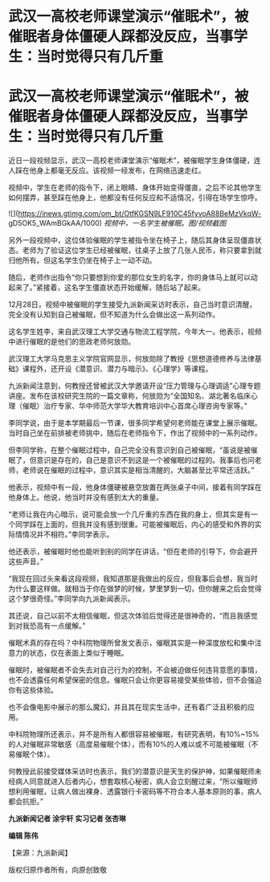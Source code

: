 # 武汉一高校老师课堂演示“催眠术”，被催眠者身体僵硬人踩都没反应，当事学生：当时觉得只有几斤重

# 武汉一高校老师课堂演示“催眠术”，被催眠者身体僵硬人踩都没反应，当事学生：当时觉得只有几斤重

近日一段视频显示，武汉一高校老师课堂演示“催眠术”，被催眠学生身体僵硬，连人踩在他身上都毫无反应。该视频一经发布，在网络迅速走红。

视频中，学生在老师的指令下，闭上眼睛、身体开始变得僵直，之后不论其他学生如何摆弄，甚至踩在他身上，他都没有任何反应和不适情况，引得在场学生惊呼。

![](https://inews.gtimg.com/om_bt/OtfKGSN9LF910C45fyvoA88BeMzVkqW-
gD5OK5_WAmBGkAA/1000) _视频中，一名学生被催眠。图/视频截图_

另外一段视频中，这位体验催眠的学生被指令坐在椅子上，随后其身体呈现僵直状态。老师为了验证这位学生已经被催眠，往桌子上放了几张人民币，称只要拿到就归他所有。但这名学生仍坐在椅子上一动不动。

随后，老师作出指令“你只要想到你爱的那位女生的名字，你的身体马上就可以动起来了。”紧接着，这名学生僵直状态开始缓解，随后站了起来。

12月28日，视频中被催眠的学生接受九派新闻采访时表示，自己当时意识清醒，完全没有认知到自己被催眠，但不知道为什么会做出这一系列动作。

这名学生姓李，来自武汉理工大学交通与物流工程学院，今年大一。他表示，视频中进行催眠的是他们的思政老师何放勋。

武汉理工大学马克思主义学院官网显示，何放勋除了教授《思想道德修养与法律基础》课程外，还开设《潜意识、潜力与暗示》、《心理学》等课程。

九派新闻注意到，何教授还曾被武汉大学邀请开设“压力管理与心理调适”心理专题讲座。发布在该校研究生院的一篇文章称，何放勋为“全国知名、湖北著名临床心理（催眠）治疗专家、华中师范大学华大教育培训中心首席心理咨询专家等。”

李同学说，由于是本学期最后一节课，很多同学希望何老师能在课堂上展示催眠。当时自己坐在前排被老师挑中，随后在老师指令下，作出了视频中的一系列动作。

但李同学称，在整个催眠过程中，自己完全没有意识到自己被催眠，“虽说是被催眠了，但意识是存在的，自己是意识不到这是一个被催眠的过程的。我事后也问老师，老师说在催眠的过程中，意识其实是相当清醒的，大脑甚至比平常还活跃。”

他表示，视频中有一段，他身体僵硬被悬空放置在两张桌子中间，接着有同学踩在他身体上。他说，他当时并没有感到太大的重量。

“老师让我在内心暗示，说可能会放一个几斤重的东西在我的身上，但其实是有一个同学踩在上面的，但我并没有感到很重。可能被催眠后，内心的感受和外界的实际情情况并不相符。”李同学表示。

他还表示，被催眠时他也能听到别的同学在讲话，“但在老师的引导下，你会避开这些声音。”

“我现在回过头来看这段视频，我知道那是我做出的反应，但我事后会想，我当时为什么要这样做。就相当于你在做梦的时候，梦里梦到一切，但你醒来之后会觉得这个梦很奇怪。”李同学向九派新闻表示。

其还说，自己以前不太相信催眠，但这次体验后觉得还是很神奇的，“而且我感觉到对我恐高有一点缓解。”

催眠术真的存在吗？中科院物理所曾发文表示，催眠其实是一种深度放松和集中注意力的状态，仅在表面上类似于睡眠。

催眠时，被催眠者不会失去对自己行为的控制，不会被迫做任何违背意愿的事情，也不会透露任何希望保密的信息。催眠只会让你更容易接受某些体验，但不会强迫你有这些体验。

也不会像电影中展示的那么魔幻，并且其在现实生活中，还有着广泛且积极的应用。

中科院物理所还表示，并不是所有人都很容易被催眠，有研究表明，有10%~15%的人对催眠非常敏感（高度易催眠个体），而有10%的人难以或不可能被催眠（不易催眠个体）。

何教授此前接受媒体采访时也表示，我们的潜意识是天生的保护神，如果催眠师未经病人同意就进入后者内心，想套取核心秘密，病人会立刻醒过来，“所以催眠师想利用催眠，让病人做出裸身、透露银行卡密码等不符合本人基本原则的事，病人都会抗拒。”

**九派新闻记者 涂宇轩 实习记者 张杏琳**

**编辑 陈伟**

【来源：九派新闻】

版权归原作者所有，向原创致敬

